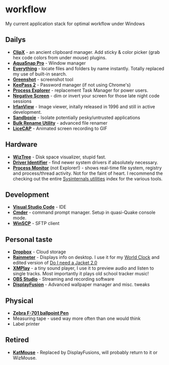 # workflow
My current application stack for optimal workflow under Windows

## Dailys
- [**ClipX**](https://bluemars.org/clipx/) - an ancient clipboard manager. Add sticky & color picker (grab hex code colors from under mouse) plugins.
- [**AquaSnap Pro**](https://www.nurgo-software.com/products/aquasnap) - Window manager
- [**Everything**](https://www.voidtools.com/) - locate files and folders by name instantly. Totally replaced my use of built-in search.
- [**Greenshot**](http://getgreenshot.org/) - screenshot tool
- [**KeePass 2**](https://keepass.info/) - Password manager (if not using Chrome's)
- [**Process Explorer**](https://docs.microsoft.com/en-us/sysinternals/downloads/process-explorer) - replacement Task Manager for power users.
- [**Negative Screen**](https://zerowidthjoiner.net/negativescreen) - dim or invert your screen for those late night code sessions
- [**IrfanView**](https://www.irfanview.com/) - Image viewer, initally released in 1996 and still in active development.
- [**Sandboxie**](https://www.sandboxie.com) - Isolate potentially pesky/untrusted applications
- [**Bulk Rename Utility**](http://www.bulkrenameutility.co.uk) - advanced file renamer
- [**LiceCAP**](https://www.cockos.com/licecap/) - Animated screen recording to GIF


## Hardware
- [**WizTree**](http://antibody-software.com) - Disk space visualizer, stupid fast.
- [**Driver Identifier**](https://www.driveridentifier.com/) - find newer system drivers if absolutely necessary.
- [**Process Monitor**](https://docs.microsoft.com/en-us/sysinternals/downloads/procmon) (not Explorer!) - shows real-time file system, registry and process/thread activity. Not for the faint of heart. I recommend the checking out the entire [Sysinternals utilities](https://docs.microsoft.com/en-us/sysinternals/downloads/) index for the various tools.

## Development
- [**Visual Studio Code**](https://code.visualstudio.com/) - IDE
- [**Cmder**](http://cmder.net) - command prompt manager. Setup in quasi-Quake console mode.
- [**WinSCP**](https://winscp.net) - SFTP client

## Personal taste
- [**Dropbox**](https://winscp.net) - Cloud storage
- [**Rainmeter**]() - Displays info on desktop. I use it for my [World Clock]() and edited version of [Do I need a Jacket 2.0]()
- [**XMPlay**](http://support.xmplay.com/) - a tiny sound player, I use it to preview audio and listen to single tracks. Most importantly it plays old school tracker music!
- [**OBS Studio**](https://obsproject.com/) - Streaming and recording software
- [**DisplayFusion**](https://www.displayfusion.com/) - Advanced wallpaper manager and misc. tweaks

## Physical
- [**Zebra F-701 ballpoint Pen**](https://www.zebrapen.com/product/f-701-ball-point-retractable/)
- Measuring tape - used way more often than one would think
- Label printer

## Retired
- [**KatMouse**](http://ehiti.de/katmouse/) - Replaced by DisplayFusions, will probably return to it or WizMouse.

